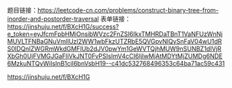 题目链接：https://leetcode-cn.com/problems/construct-binary-tree-from-inorder-and-postorder-traversal
表单链接：https://jinshuju.net/f/BXcH1G/success?e_token=eyJfcmFpbHMiOnsibWVzc2FnZSI6IkxTMHRDaTBnT1VaNFUzWnNjMUVLTFNBaGNuVmllUzl2WW1wbFkzUTZRbE5QVGpvNlQySnFaV04wU1dRS0lDQnlZWGRmWkdGMFlUb2dJV0pwYm1GeWVTQjhMUW9nSUNBZ1dIVjRXbGh0UjFVMGJGaFliVkJNT0FvPSIsImV4cCI6IjIwMjAtMDYtMjZUMDg6NDE6MzkuNTQyWiIsInB1ciI6bnVsbH19--c41dc532768496353c64ba71ac59c431

https://jinshuju.net/f/BXcH1G